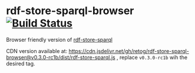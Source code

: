 # rdf-store-sparql-browser [![Build Status](https://travis-ci.org/retog/rdf-store-sparql-browser.svg?branch=0.3.0-rc1)](https://travis-ci.org/retog/rdf-store-sparql-browser)
Browser friendly version of [rdf-store-sparql](https://github.com/rdf-ext/rdf-store-sparql)

CDN version available at: https://cdn.jsdelivr.net/gh/retog/rdf-store-sparql-browser@v0.3.0-rc1b/dist/rdf-store-sparql.js , replace `v0.3.0-rc1b` wih the desired tag.
